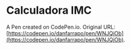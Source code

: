 # Calculadora IMC

A Pen created on CodePen.io. Original URL: [https://codepen.io/danfarrapo/pen/WNJQjOb](https://codepen.io/danfarrapo/pen/WNJQjOb).

